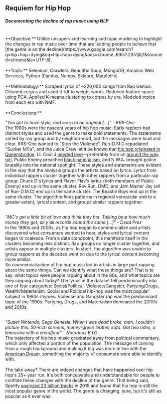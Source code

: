 ## Requiem for Hip Hop
##### Documenting the decline of rap music using NLP

<br/>
**Objective:** Utilize unsupervised learning and topic modeling to highlight the changes in rap music over time that are leading people to believe that [the genre is on the decline](https://www.google.com/search?q=hip+hop+dying&oq=hip+hop+dying&aqs=chrome..69i57.2351j0j1&sourceid=chrome&ie=UTF-8).
<br/>
<br/>
**Tools:** Selenium, Crawlera, Beautiful Soup, MongoDB, Amazon Web Services, Python (Pandas, Numpy, Sklearn, Matplotlib)
<br/>
<br/>
**Methodology:** Scraped lyrics of ~220,000 songs from Rap Genius. Cleaned corpus and used tf-idf to weight words. Reduced feature space using PCA. Applied K-means clustering to corpus by era. Modeled topics from each era with NMF.
<br/>
<br/>
**Conclusions:** 
<br/>

*"You got to have style, and learn to be original [...]" - KRS-One*
<br/>
The 1980s were the nascent years of hip hop music. Early rappers had distinct styles and used the genre to make bold statements. The statements varied by rap group and by neighborhood, but the messages were loud and clear. KRS-One wanted to "Stop the Violence", Run-D.M.C repudiated "Sucker MCs", and the Juice Crew let it be known that [hip hop originated in Queensbridge](https://en.wikipedia.org/wiki/The_Bridge_Wars). LL Cool J [needed love](https://en.wikipedia.org/wiki/I_Need_Love)—preferably from an [around the way girl](https://en.wikipedia.org/wiki/Around_the_Way_Girl), Public Enemy preached [black nationalism](https://en.wikipedia.org/wiki/It_Takes_a_Nation_of_Millions_to_Hold_Us_Back), and N.W.A. brought police brutality into the national spotlight. These styles and statements are evident in the way that the analysis groups the artists based on lyrics. Lyrics from individual rappers cluster together with other rappers from a particular rap group. Chuck D's lyrics and Flavor Flav's lyrics (both members of Public Enemy) end up in the same cluster. Rev Run, DMC, and Jam Master Jay (all of Run-D.M.C) end up in the same cluster. The Beastie Boys end up in the same cluster. The algorithm finds patterns in regional vernacular and to a greater extent, lyrical content, and groups similar rappers together.
<br/>
<br/>

*"MC's get a little bit of love and think they hot. Talking bout how much money they got; all y'all records sound the same [...]" - Dead Prez*
<br/>
In the 1990s and 2000s, as hip hop began to commercialize and artists discovered what consumers wanted to hear, styles and lyrical content began to coalesce. From a data standpoint, this manifests itself in the clusters becoming less distinct. Rap groups no longer cluster together, and artists appear in multiple clusters. In short, the algorithm was unable to group rappers as the decades went on due to the lyrical content becoming more similar.
<br/>
So commercialization of hip hop music led to artists in large part rapping about the same things. Can we identify what these things are? That is to say: what topics were people rapping about in the 80s, and what topics are they rapping about today? The lyrics in the dataset fell predominantly into one of four categories: Social/Political, Violence/Gangster, Partying/Drugs, Wealth/Materialism. Social and Political hip-hop was the most popular subject in 1980s rhymes. Violence and Gangster rap was the predominant topic of the 1990s. Partying, Drugs, and Materialism dominated the 2000s and 2010s.
<br/>
<br/>

*"Super Nintendo, Sega Genesis. When I was dead broke, man, I couldn't picture this. 50-inch screens, money-green leather sofa. Got two rides, a limousine with a chauffeur" - Notorious B.I.G*
<br/>
The trajectory of hip hop music gravitated away from political commentary, which only affected a portion of the population. The message of coming from a rough background and making it big was more in line with the [American Dream](https://en.wikipedia.org/wiki/American_Dream), something the majority of consumers were able to identify with.
<br/>
<br/>
The take away? There are indeed changes that have happened over hip hop's 35+ year run. It's both conceivable and understandable for people to conflate these changes with the decline of the genre. That being said, Spotify [analyzed 20 billion tracks](http://www.independent.co.uk/arts-entertainment/music/news/hip-hop-is-the-most-listened-to-genre-in-the-world-according-to-spotify-analysis-of-20-billion-10388091.html) in 2015 and found that hip hop is still the most popular genre in the world. The genre is changing, sure, but it's still as popular as it ever was.
